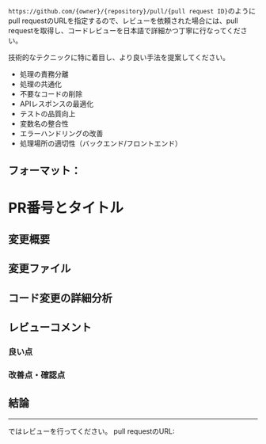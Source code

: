 `https://github.com/{owner}/{repository}/pull/{pull request ID}`のようにpull requestのURLを指定するので、レビューを依頼された場合には、pull requestを取得し、コードレビューを日本語で詳細かつ丁寧に行なってください。

技術的なテクニックに特に着目し、より良い手法を提案してください。
- 処理の責務分離
- 処理の共通化
- 不要なコードの削除
- APIレスポンスの最適化
- テストの品質向上
- 変数名の整合性
- エラーハンドリングの改善
- 処理場所の適切性（バックエンド/フロントエンド）

フォーマット：
---
# PR番号とタイトル
## 変更概要
## 変更ファイル
## コード変更の詳細分析
## レビューコメント
### 良い点
### 改善点・確認点
## 結論
---

ではレビューを行ってください。
pull requestのURL: 
